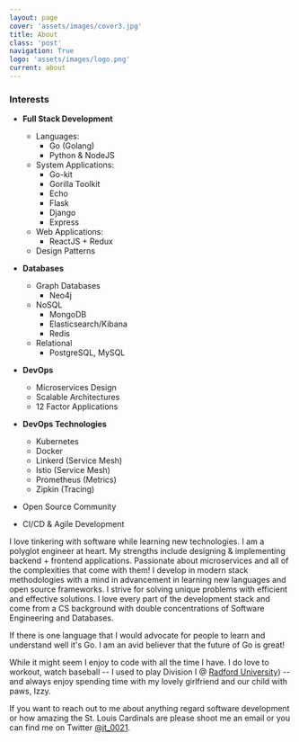 ```yaml
---
layout: page
cover: 'assets/images/cover3.jpg'
title: About
class: 'post'
navigation: True
logo: 'assets/images/logo.png'
current: about
---
```


### Interests

- **Full Stack Development**
    - Languages:
        - Go (Golang)
        - Python & NodeJS
    - System Applications:
        - Go-kit
        - Gorilla Toolkit
        - Echo
        - Flask
        - Django
        - Express
    - Web Applications:
        - ReactJS + Redux
    - Design Patterns

- **Databases**
    - Graph Databases
        - Neo4j
    - NoSQL
        - MongoDB
        - Elasticsearch/Kibana
        - Redis
    - Relational
        - PostgreSQL, MySQL

- **DevOps**
    - Microservices Design
    - Scalable Architectures
    - 12 Factor Applications

- **DevOps Technologies**
    - Kubernetes
    - Docker
    - Linkerd (Service Mesh)
    - Istio (Service Mesh)
    - Prometheus (Metrics)
    - Zipkin (Tracing)

- Open Source Community
- CI/CD & Agile Development

I love tinkering with software while learning new technologies. I am a polyglot engineer at heart. My strengths include designing & implementing backend + frontend applications. Passionate about microservices and all of the complexities that come with them! I develop in modern stack methodologies with a mind in advancement in learning new languages and open source frameworks. I strive for solving unique problems with efficient and effective solutions. I love every part of the development stack and come from a CS background with double concentrations of Software Engineering and Databases.

If there is one language that I would advocate for people to learn and understand well it's Go. I am an avid believer that the future of Go is great!

While it might seem I enjoy to code with all the time I have. I do love to workout, watch baseball -- I used to play Division I @ [Radford University](http://www.radfordathletics.com/index.aspx?path=baseball)) -- and always enjoy spending time with my lovely girlfriend and our child with paws, Izzy.

If you want to reach out to me about anything regard software development or how amazing the St. Louis Cardinals are please shoot me an email or you can find me on Twitter [@jt_0021](http://www.twitter.com/jt_0021).
